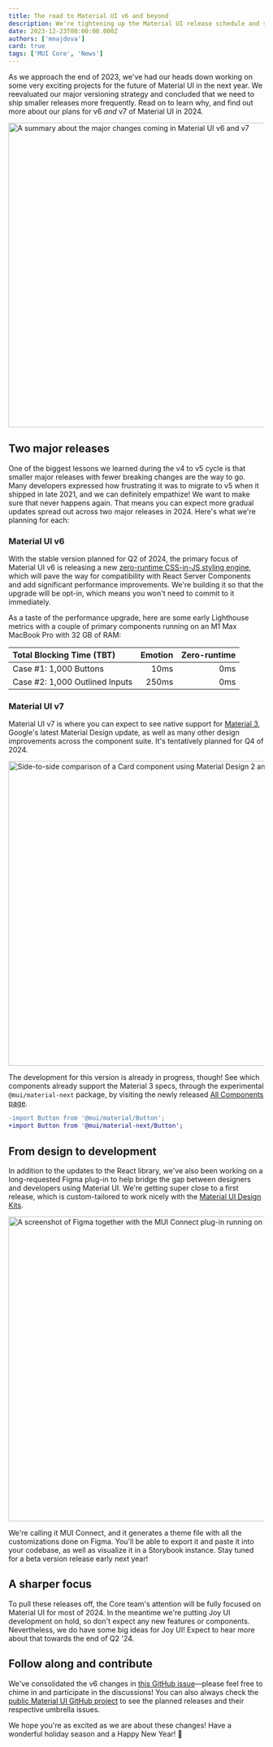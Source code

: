 ```yaml
---
title: The road to Material UI v6 and beyond
description: We're tightening up the Material UI release schedule and shipping two major versions in 2024. Here's what to expect.
date: 2023-12-23T00:00:00.000Z
authors: ['mnajdova']
card: true
tags: ['MUI Core', 'News']
---
```


As we approach the end of 2023, we've had our heads down working on some very exciting projects for the future of Material UI in the next year.
We reevaluated our major versioning strategy and concluded that we need to ship smaller releases more frequently.
Read on to learn why, and find out more about our plans for v6 _and_ v7 of Material UI in 2024.

<img alt="A summary about the major changes coming in Material UI v6 and v7" src="/static/blog/2023-material-ui-v6-and-beyond/post-header.jpg" width="1200" height="600" loading="lazy" />

## Two major releases

One of the biggest lessons we learned during the v4 to v5 cycle is that smaller major releases with fewer breaking changes are the way to go.
Many developers expressed how frustrating it was to migrate to v5 when it shipped in late 2021, and we can definitely empathize!
We want to make sure that never happens again.
That means you can expect more gradual updates spread out across two major releases in 2024.
Here's what we're planning for each:

### Material UI v6

With the stable version planned for Q2 of 2024, the primary focus of Material UI v6 is releasing a new [zero-runtime CSS-in-JS styling engine](https://github.com/mui/material-ui/issues/38137), which will pave the way for compatibility with React Server Components and add significant performance improvements.
We're building it so that the upgrade will be opt-in, which means you won't need to commit to it immediately.

As a taste of the performance upgrade, here are some early Lighthouse metrics with a couple of primary components running on an M1 Max MacBook Pro with 32 GB of RAM:

| Total Blocking Time (TBT)      | Emotion | Zero-runtime |
| :----------------------------- | ------: | -----------: |
| Case #1: 1,000 Buttons         |    10ms |          0ms |
| Case #2: 1,000 Outlined Inputs |   250ms |          0ms |

### Material UI v7

Material UI v7 is where you can expect to see native support for [Material 3](https://m3.material.io/), Google's latest Material Design update, as well as many other design improvements across the component suite.
It's tentatively planned for Q4 of 2024.

<img alt="Side-to-side comparison of a Card component using Material Design 2 and 3, respectively." src="/static/blog/2023-material-ui-v6-and-beyond/m2-m3.jpg" width="1200" height="600" loading="lazy" />

The development for this version is already in progress, though!
See which components already support the Material 3 specs, through the experimental `@mui/material-next` package, by visiting the newly released [All Components page](/material-ui/all-components/).

```diff
-import Button from '@mui/material/Button';
+import Button from '@mui/material-next/Button';
```

## From design to development

In addition to the updates to the React library, we've also been working on a long-requested Figma plug-in to help bridge the gap between designers and developers using Material UI.
We're getting super close to a first release, which is custom-tailored to work nicely with the [Material UI Design Kits](/material-ui/getting-started/design-resources/).

<img alt="A screenshot of Figma together with the MUI Connect plug-in running on the side, doing customziations to the Material UI Switch component." src="/static/blog/2023-material-ui-v6-and-beyond/connect.jpg" width="1200" height="600" loading="lazy" />

We're calling it MUI Connect, and it generates a theme file with all the customizations done on Figma.
You'll be able to export it and paste it into your codebase, as well as visualize it in a Storybook instance.
Stay tuned for a beta version release early next year!

## A sharper focus

To pull these releases off, the Core team's attention will be fully focused on Material UI for most of 2024.
In the meantime we're putting Joy UI development on hold, so don't expect any new features or components.
Nevertheless, we do have some big ideas for Joy UI!
Expect to hear more about that towards the end of Q2 '24.

## Follow along and contribute

We've consolidated the v6 changes in [this GitHub issue](https://github.com/mui/material-ui/issues/30660)—please feel free to chime in and participate in the discussions!
You can also always check the [public Material UI GitHub project](https://github.com/mui/material-ui/projects/26) to see the planned releases and their respective umbrella issues.

We hope you're as excited as we are about these changes!
Have a wonderful holiday season and a Happy New Year! 🎉
